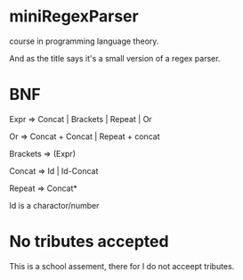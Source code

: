 miniRegexParser
===============
course in programming language theory.

And as the title says it's a small version of a regex parser.

BNF
===
Expr => Concat | Brackets | Repeat | Or

Or => Concat + Concat | Repeat + concat

Brackets => (Expr)

Concat => Id | Id-Concat

Repeat => Concat*

Id is a charactor/number

No tributes accepted
====================

This is a school assement,
there for I do not acceept tributes.